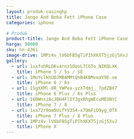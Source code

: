```yaml
---
layout: produk-casinghp
title: Jango And Boba Fett iPhone Case
categories: iphone

# Produk
product-title: Jango And Boba Fett iPhone Case
harga: 90000
sku: hn-4361
image-drive: 1MPz4v_lV6bFB5gTiPIhXKXT5jzGj5XvJ
gallery:
  - url: 1xxfuhRLDKv4rnz1OqvL7CGTo_NIKQLXK
    title: iPhone 5 / 5s / SE
  - url: 1MuYclkhUDJMB4MMtQnB4KBMveaV9E-xe
    title: iPhone 6 / 6s
  - url: 1SgXXMl-8R_YWPea-yzX7dmj__7pdZBX7
    title: iPhone 6 Plus / 6s Plus
  - url: 160Wnsi8cJBH4FlIYJgxRhgWEcuMEGNtC
    title: iPhone 7 / 8
  - url: 1xa72r9om5UifYV354-x7QmFiD9yg_OTX
    title: iPhone 7 Plus / 8 Plus
  - url: 1MPz4v_lV6bFB5gTiPIhXKXT5jzGj5XvJ
    title: iPhone X
---
```

